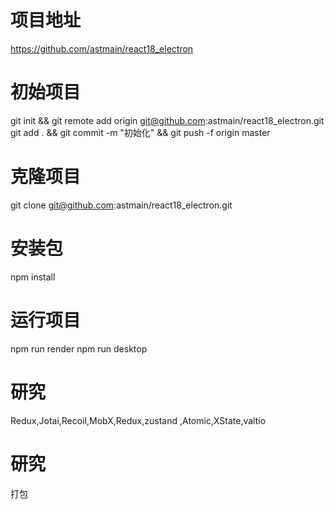 # 项目地址
https://github.com/astmain/react18_electron

# 初始项目
git init && git remote add origin git@github.com:astmain/react18_electron.git
git add . && git commit -m "初始化"   && git push -f origin master

# 克隆项目
git clone git@github.com:astmain/react18_electron.git

# 安装包
npm install

# 运行项目
npm run render
npm run desktop


# 研究
Redux,Jotai,Recoil,MobX,Redux,zustand ,Atomic,XState,valtio

# 研究
打包

